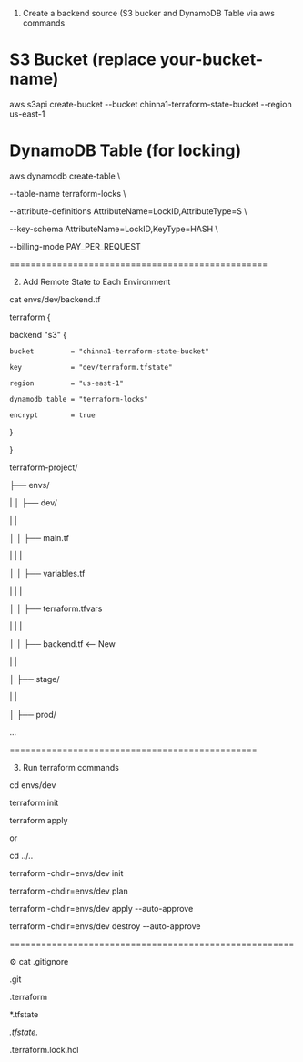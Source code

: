 1. Create a backend source (S3 bucker and DynamoDB Table via aws commands

# S3 Bucket (replace your-bucket-name)

aws s3api create-bucket --bucket chinna1-terraform-state-bucket --region us-east-1

# DynamoDB Table (for locking)

aws dynamodb create-table \

  --table-name terraform-locks \
  
  --attribute-definitions AttributeName=LockID,AttributeType=S \
  
  --key-schema AttributeName=LockID,KeyType=HASH \
  
  --billing-mode PAY_PER_REQUEST

=================================================

2. Add Remote State to Each Environment

cat envs/dev/backend.tf


terraform {

  backend "s3" {
  
    bucket         = "chinna1-terraform-state-bucket"
    
    key            = "dev/terraform.tfstate"
    
    region         = "us-east-1"
    
    dynamodb_table = "terraform-locks"
    
    encrypt        = true

  }

}



terraform-project/

├── envs/

|
│   ├── dev/

|   |

│   │   ├── main.tf

|   |   |

│   │   ├── variables.tf

|   |   |

│   │   ├── terraform.tfvars

|   |   |

│   │   ├── backend.tf      <-- New

|   |  

│   ├── stage/

|   |

│   ├── prod/

...

===============================================

3. Run terraform commands

cd envs/dev

terraform init

terraform apply


or

cd ../..

terraform -chdir=envs/dev init

terraform -chdir=envs/dev plan

terraform -chdir=envs/dev apply --auto-approve

terraform -chdir=envs/dev destroy --auto-approve

======================================================

⚙️ cat .gitignore


.git

.terraform

*.tfstate

*.tfstate.*

.terraform.lock.hcl
